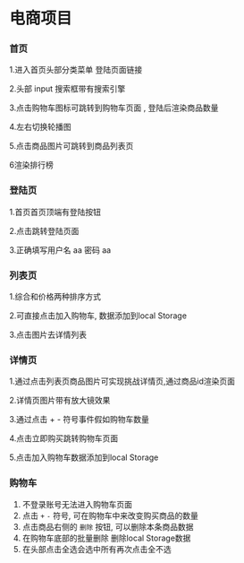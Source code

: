 # 电商项目

### 首页

1.进入首页头部分类菜单 登陆页面链接

2.头部 input 搜索框带有搜索引擎

3.点击购物车图标可跳转到购物车页面 , 登陆后渲染商品数量

4.左右切换轮播图

5.点击商品图片可跳转到商品列表页

6渲染排行榜

### 登陆页

1.首页首页顶端有登陆按钮

2.点击跳转登陆页面

3.正确填写用户名 aa 密码 aa

### 列表页

1.综合和价格两种排序方式

2.可直接点击加入购物车, 数据添加到local Storage

3.点击图片去详情列表

### 详情页

1.通过点击列表页商品图片可实现挑战详情页,通过商品id渲染页面

2.详情页图片带有放大镜效果

3.通过点击 + - 符号事件假如购物车数量

4.点击立即购买跳转购物车页面

5.点击加入购物车数据添加到local Storage

### 购物车

1. 不登录账号无法进入购物车页面
2. 点击 `+` `-` 符号, 可在购物车中来改变购买商品的数量
3. 点击商品右侧的 `删除` 按钮, 可以删除本条商品数据
4. 在购物车底部的批量删除 删除local Storage数据
5. 在头部点击全选会选中所有再次点击全不选





